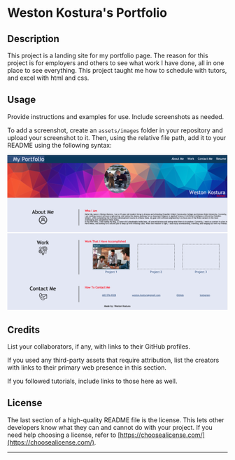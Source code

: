 # Weston Kostura's Portfolio

## Description

This project is a landing site for my portfolio page. The reason for this project is for employers and others to see what work I have done, all in one place to see everything. This project taught me how to schedule with tutors, and excel with html and css.



## Usage

Provide instructions and examples for use. Include screenshots as needed.

To add a screenshot, create an `assets/images` folder in your repository and upload your screenshot to it. Then, using the relative file path, add it to your README using the following syntax:

![alt text](./assets/screenshot1.png)
![alt text](./assets/screenshot2.png?raw=true "Screenshot 2")


## Credits

List your collaborators, if any, with links to their GitHub profiles.

If you used any third-party assets that require attribution, list the creators with links to their primary web presence in this section.

If you followed tutorials, include links to those here as well.

## License

The last section of a high-quality README file is the license. This lets other developers know what they can and cannot do with your project. If you need help choosing a license, refer to [https://choosealicense.com/](https://choosealicense.com/).

---

